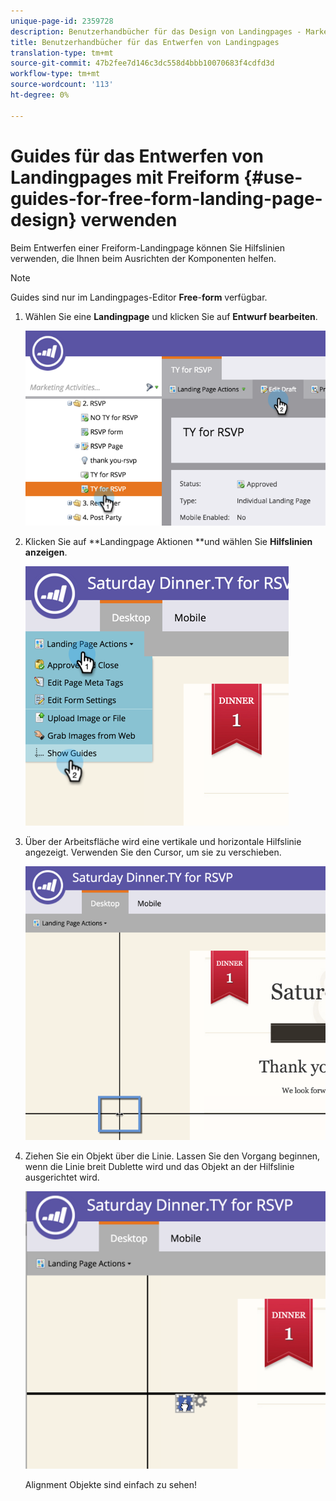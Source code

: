 ```yaml
---
unique-page-id: 2359728
description: Benutzerhandbücher für das Design von Landingpages - Marketing Docs - Produktdokumentation
title: Benutzerhandbücher für das Entwerfen von Landingpages
translation-type: tm+mt
source-git-commit: 47b2fee7d146c3dc558d4bbb10070683f4cdfd3d
workflow-type: tm+mt
source-wordcount: '113'
ht-degree: 0%

---
```



# Guides für das Entwerfen von Landingpages mit Freiform {#use-guides-for-free-form-landing-page-design} verwenden

Beim Entwerfen einer Freiform-Landingpage können Sie Hilfslinien verwenden, die Ihnen beim Ausrichten der Komponenten helfen.

>[!NOTE]
>
>Guides sind nur im Landingpages-Editor **Free**-**form** verfügbar.

1. Wählen Sie eine **Landingpage** und klicken Sie auf **Entwurf bearbeiten**.

   ![](assets/image2015-5-20-14-3a10-3a9.png)

1. Klicken Sie auf **Landingpage Aktionen **und wählen Sie **Hilfslinien anzeigen**.

   ![](assets/image2015-5-20-14-3a12-3a15.png)

1. Über der Arbeitsfläche wird eine vertikale und horizontale Hilfslinie angezeigt. Verwenden Sie den Cursor, um sie zu verschieben.

   ![](assets/image2015-5-20-14-3a15-3a9.png)

1. Ziehen Sie ein Objekt über die Linie. Lassen Sie den Vorgang beginnen, wenn die Linie breit Dublette wird und das Objekt an der Hilfslinie ausgerichtet wird.

   ![](assets/image2015-5-20-14-3a17-3a24.png)

   Alignment Objekte sind einfach zu sehen!

